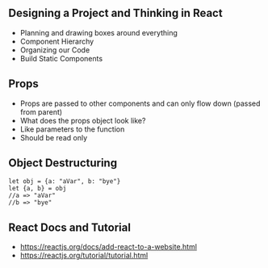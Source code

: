 ## Designing a Project and Thinking in React
- Planning and drawing boxes around everything
- Component Hierarchy
- Organizing our Code
- Build Static Components

## Props
- Props are passed to other components and can only flow down (passed from parent)
- What does the props object look like?
- Like parameters to the function
- Should be read only

## Object Destructuring

```
let obj = {a: "aVar", b: "bye"}
let {a, b} = obj
//a => "aVar"
//b => "bye"
```

## React Docs and Tutorial
- https://reactjs.org/docs/add-react-to-a-website.html
- https://reactjs.org/tutorial/tutorial.html
